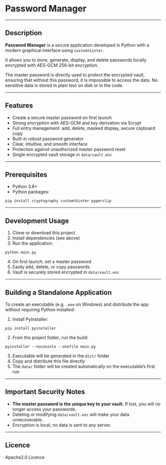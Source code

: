 # Password Manager

---

## Description

**Password Manager** is a secure application developed in Python with a modern graphical interface using `customtkinter`.

It allows you to store, generate, display, and delete passwords locally encrypted with AES-GCM 256-bit encryption.

The master password is directly used to protect the encrypted vault, ensuring that without this password, it is impossible to access the data. No sensitive data is stored in plain text on disk or in the code.

---

## Features

- Create a secure master password on first launch
- Strong encryption with AES-GCM and key derivation via Scrypt
- Full entry management: add, delete, masked display, secure clipboard copy
- Built-in robust password generator
- Clear, intuitive, and smooth interface
- Protection against unauthorized master password reset
- Single encrypted vault storage in `data/vault.enc`

---

## Prerequisites

- Python 3.8+
- Python packages:
``` 
pip install cryptography customtkinter pyperclip
```

---

## Development Usage

1. Clone or download this project
2. Install dependencies (see above)
3. Run the application:
```
python main.py
```
4. On first launch, set a master password
5. Easily add, delete, or copy passwords
6. Vault is securely stored encrypted in `data/vault.enc`

---

## Building a Standalone Application

To create an executable (e.g. `.exe` on Windows) and distribute the app without requiring Python installed:

1. Install PyInstaller:
```
pip install pyinstaller
```
2. From the project folder, run the build:
```
pyinstaller --noconsole --onefile main.py
```
3. Executable will be generated in the `dist/` folder
4. Copy and distribute this file directly
5. The `data/` folder will be created automatically on the executable’s first run

---

## Important Security Notes

- **The master password is the unique key to your vault.** If lost, you will no longer access your passwords.
- Deleting or modifying `data/vault.enc` will make your data unrecoverable.
- Encryption is local; no data is sent to any server.

---

## Licence

Apache2.0 Licence
